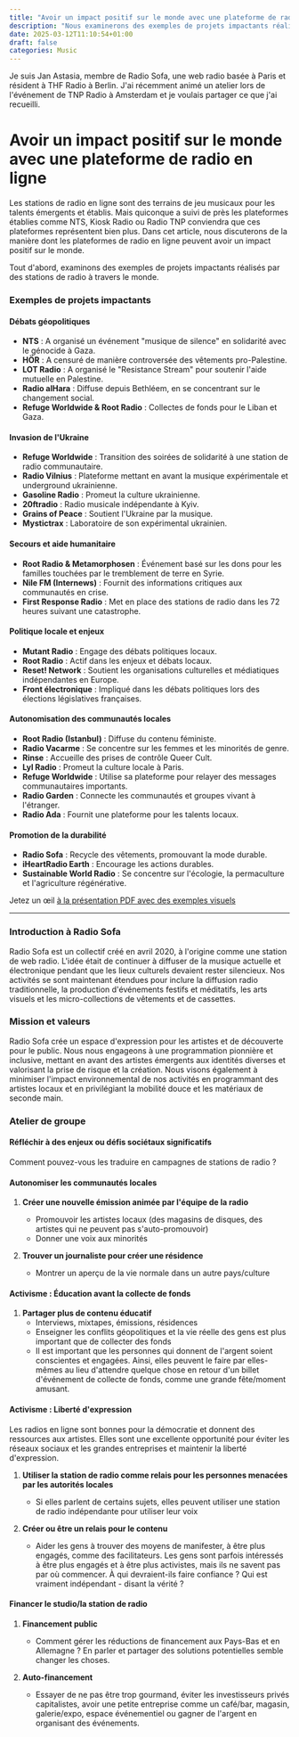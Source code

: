 ```yaml
---
title: "Avoir un impact positif sur le monde avec une plateforme de radio en ligne."
description: "Nous examinerons des exemples de projets impactants réalisés par des stations de radio à travers le monde."
date: 2025-03-12T11:10:54+01:00
draft: false
categories: Music
---
```


Je suis Jan Astasia, membre de Radio Sofa, une web radio basée à Paris et résident à THF Radio à Berlin. J'ai récemment animé un atelier lors de l'événement de TNP Radio à Amsterdam et je voulais partager ce que j'ai recueilli.

# Avoir un impact positif sur le monde avec une plateforme de radio en ligne
Les stations de radio en ligne sont des terrains de jeu musicaux pour les talents émergents et établis. Mais quiconque a suivi de près les plateformes établies comme NTS, Kiosk Radio ou Radio TNP conviendra que ces plateformes représentent bien plus. Dans cet article, nous discuterons de la manière dont les plateformes de radio en ligne peuvent avoir un impact positif sur le monde.

Tout d'abord, examinons des exemples de projets impactants réalisés par des stations de radio à travers le monde.

### Exemples de projets impactants
#### Débats géopolitiques
- **NTS** : A organisé un événement "musique de silence" en solidarité avec le génocide à Gaza.
- **HÖR** : A censuré de manière controversée des vêtements pro-Palestine.
- **LOT Radio** : A organisé le "Resistance Stream" pour soutenir l'aide mutuelle en Palestine.
- **Radio alHara** : Diffuse depuis Bethléem, en se concentrant sur le changement social.
- **Refuge Worldwide & Root Radio** : Collectes de fonds pour le Liban et Gaza.

#### Invasion de l'Ukraine
- **Refuge Worldwide** : Transition des soirées de solidarité à une station de radio communautaire.
- **Radio Vilnius** : Plateforme mettant en avant la musique expérimentale et underground ukrainienne.
- **Gasoline Radio** : Promeut la culture ukrainienne.
- **20ftradio** : Radio musicale indépendante à Kyiv.
- **Grains of Peace** : Soutient l'Ukraine par la musique.
- **Mystictrax** : Laboratoire de son expérimental ukrainien.

#### Secours et aide humanitaire
- **Root Radio & Metamorphosen** : Événement basé sur les dons pour les familles touchées par le tremblement de terre en Syrie.
- **Nile FM (Internews)** : Fournit des informations critiques aux communautés en crise.
- **First Response Radio** : Met en place des stations de radio dans les 72 heures suivant une catastrophe.

#### Politique locale et enjeux
- **Mutant Radio** : Engage des débats politiques locaux.
- **Root Radio** : Actif dans les enjeux et débats locaux.
- **Reset! Network** : Soutient les organisations culturelles et médiatiques indépendantes en Europe.
- **Front électronique** : Impliqué dans les débats politiques lors des élections législatives françaises.

#### Autonomisation des communautés locales
- **Root Radio (Istanbul)** : Diffuse du contenu féministe.
- **Radio Vacarme** : Se concentre sur les femmes et les minorités de genre.
- **Rinse** : Accueille des prises de contrôle Queer Cult.
- **Lyl Radio** : Promeut la culture locale à Paris.
- **Refuge Worldwide** : Utilise sa plateforme pour relayer des messages communautaires importants.
- **Radio Garden** : Connecte les communautés et groupes vivant à l'étranger.
- **Radio Ada** : Fournit une plateforme pour les talents locaux.

#### Promotion de la durabilité
- **Radio Sofa** : Recycle des vêtements, promouvant la mode durable.
- **iHeartRadio Earth** : Encourage les actions durables.
- **Sustainable World Radio** : Se concentre sur l'écologie, la permaculture et l'agriculture régénérative.

Jetez un œil <a href="https://drive.google.com/file/d/1YcYH0OvgkKQ9O91QU6Mh-ktg6pJ4T9Wf/view?usp=sharing" target="_blank">à la présentation PDF avec des exemples visuels</a>

---

### Introduction à Radio Sofa
Radio Sofa est un collectif créé en avril 2020, à l'origine comme une station de web radio. L'idée était de continuer à diffuser de la musique actuelle et électronique pendant que les lieux culturels devaient rester silencieux. Nos activités se sont maintenant étendues pour inclure la diffusion radio traditionnelle, la production d'événements festifs et méditatifs, les arts visuels et les micro-collections de vêtements et de cassettes.

### Mission et valeurs
Radio Sofa crée un espace d'expression pour les artistes et de découverte pour le public. Nous nous engageons à une programmation pionnière et inclusive, mettant en avant des artistes émergents aux identités diverses et valorisant la prise de risque et la création. Nous visons également à minimiser l'impact environnemental de nos activités en programmant des artistes locaux et en privilégiant la mobilité douce et les matériaux de seconde main.

### Atelier de groupe
#### Réfléchir à des enjeux ou défis sociétaux significatifs
Comment pouvez-vous les traduire en campagnes de stations de radio ?

#### Autonomiser les communautés locales
1. **Créer une nouvelle émission animée par l'équipe de la radio**
   - Promouvoir les artistes locaux (des magasins de disques, des artistes qui ne peuvent pas s'auto-promouvoir)
   - Donner une voix aux minorités

2. **Trouver un journaliste pour créer une résidence**
   - Montrer un aperçu de la vie normale dans un autre pays/culture

#### Activisme : Éducation avant la collecte de fonds
1. **Partager plus de contenu éducatif**
   - Interviews, mixtapes, émissions, résidences
   - Enseigner les conflits géopolitiques et la vie réelle des gens est plus important que de collecter des fonds
   - Il est important que les personnes qui donnent de l'argent soient conscientes et engagées. Ainsi, elles peuvent le faire par elles-mêmes au lieu d'attendre quelque chose en retour d'un billet d'événement de collecte de fonds, comme une grande fête/moment amusant.

#### Activisme : Liberté d'expression
Les radios en ligne sont bonnes pour la démocratie et donnent des ressources aux artistes. Elles sont une excellente opportunité pour éviter les réseaux sociaux et les grandes entreprises et maintenir la liberté d'expression.

1. **Utiliser la station de radio comme relais pour les personnes menacées par les autorités locales**
   - Si elles parlent de certains sujets, elles peuvent utiliser une station de radio indépendante pour utiliser leur voix

2. **Créer ou être un relais pour le contenu**
   - Aider les gens à trouver des moyens de manifester, à être plus engagés, comme des facilitateurs. Les gens sont parfois intéressés à être plus engagés et à être plus activistes, mais ils ne savent pas par où commencer. À qui devraient-ils faire confiance ? Qui est vraiment indépendant - disant la vérité ?

#### Financer le studio/la station de radio
1. **Financement public**
   - Comment gérer les réductions de financement aux Pays-Bas et en Allemagne ? En parler et partager des solutions potentielles semble changer les choses.

2. **Auto-financement**
   - Essayer de ne pas être trop gourmand, éviter les investisseurs privés capitalistes, avoir une petite entreprise comme un café/bar, magasin, galerie/expo, espace événementiel ou gagner de l'argent en organisant des événements.

